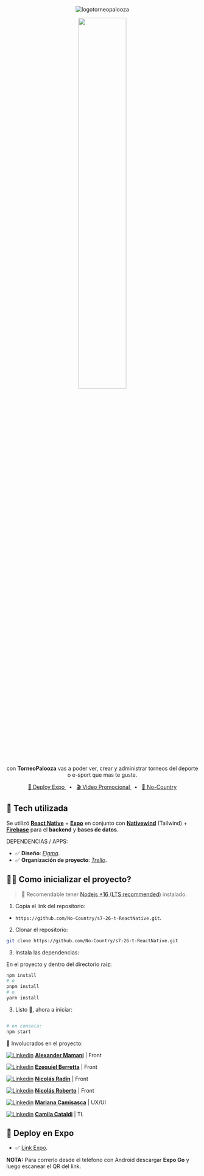 <div align="center">

![logotorneopalooza](https://user-images.githubusercontent.com/87555292/233217179-964e9c39-f200-493d-8b9a-c8e6de7bb223.png)

<img src="https://i.ibb.co/wpHjQtq/torneopalooza-mockup.png" width="50%">

 <p>con <b>TorneoPalooza</b> vas a poder ver, crear y administrar torneos del deporte o e-sport que mas te guste.</p>

<a href="https://expo.dev/@ezequielmatiasb/tournament-app?serviceType=classic&distribution=expo-go">🚀 Deploy Expo </a>
<span>&nbsp;&nbsp;•&nbsp;&nbsp;</span>
<a href="https://www.canva.com/design/DAFgfzI3OgQ/YLt2pOc5Oz8FEc9XBDtwLA/watch">🎬 Video Promocional </a>
  <span>&nbsp;&nbsp;•&nbsp;&nbsp;</span>
<a href="https://www.nocountry.tech/">🧩 No-Country </a>
  

</div>

## 🦾 Tech utilizada

Se utilizó [**React Native**](https://reactnative.dev/) + [**Expo**](https://expo.dev/) en conjunto con [**Nativewind**](https://nativewind.dev/) (Tailwind) + [**Firebase**](https://firebase.google.com/) para el  **backend** y **bases de datos**.

DEPENDENCIAS / APPS:   


- ✅ **Diseño**: [*Figma*](https://www.figma.com/file/HR1pTyjfQiFjdvEU3LXQud/Cohete-9?node-id=0-1).
- ✅ **Organización de proyecto**: [*Trello*](https://trello.com).



## 👨‍🚀 Como inicializar el proyecto?

> 🚧 Recomendable tener [Nodejs +16 (LTS recommended)](https://nodejs.org/en/) instalado.

1. Copia el link del repositorio:

- `https://github.com/No-Country/s7-26-t-ReactNative.git`.

2. Clonar el repositorio:

```bash
git clone https://github.com/No-Country/s7-26-t-ReactNative.git
```

3. Instala las dependencias:

En el proyecto y dentro del directorio raiz:

```bash
npm install
# o
pnpm install
# o
yarn install
```


3. Listo 🥳, ahora a iniciar:

```bash

# en consola:
npm start

```

👐 Involucrados en el proyecto:


<a href="http://linkedin.com/in/alexander-mamani/" target="_blank">![Linkedin](https://i.stack.imgur.com/gVE0j.png)</a> <a href="http://github.com/AlexQS96" target="_blank">**Alexander Mamani**</a> | Front

<a href="http://linkedin.com/in/ezequiel-berretta/" target="_blank">![Linkedin](https://i.stack.imgur.com/gVE0j.png)</a> <a href="http://github.com/rretta" target="_blank">**Ezequiel Berretta**</a> | Front

<a href="http://linkedin.com/in/nico-radin/" target="_blank">![Linkedin](https://i.stack.imgur.com/gVE0j.png)</a> <a href="http://github.com/niicodeer" target="_blank">**Nicolás Radín**</a> | Front

<a href="http://linkedin.com/in/nicolas-roberto/" target="_blank">![Linkedin](https://i.stack.imgur.com/gVE0j.png)</a> <a href="http://github.com/nicolasroberto" target="_blank">**Nicolás Roberto**</a> | Front

<a href="http://linkedin.com/in/mariana-camisasca/" target="_blank">![Linkedin](https://i.stack.imgur.com/gVE0j.png)</a> <a href="http://behance.net/mcamisasca" target="_blank">**Mariana Camisasca**</a> | UX/UI

<a href="http://linkedin.com/in/cami-cataldi/" target="_blank">![Linkedin](https://i.stack.imgur.com/gVE0j.png)</a> <a href="http://linkedin.com/in/cami-cataldi" target="_blank">**Camila Cataldi**</a> | TL


## 🎉 Deploy en Expo

- ✅ [Link Expo](https://expo.dev/@ezequielmatiasb/tournament-app?serviceType=classic&distribution=expo-go).

**NOTA:** Para correrlo desde el teléfono con Android descargar **Expo Go** y luego escanear el QR del link.
